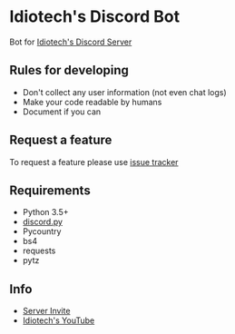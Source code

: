 # Idiotech's Discord Bot

Bot for [Idiotech's Discord Server](https://discord.gg/0z3KQXI6apyyeNOD)

## Rules for developing

* Don't collect any user information (not even chat logs)
* Make your code readable by humans
* Document if you can

## Request a feature

To request a feature please use [issue tracker](https://github.com/iScrE4m/IdiotechDiscordBot/issues)

## Requirements

* Python 3.5+
* [discord.py](https://github.com/Rapptz/discord.py)
* Pycountry
* bs4
* requests
* pytz

## Info

* [Server Invite](https://discord.gg/0z3KQXI6apyyeNOD)
* [Idiotech's YouTube](https://www.youtube.com/channel/UC0YagOInbZxj10gaWwb1Nag)


